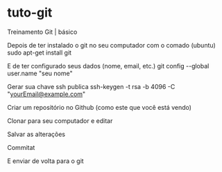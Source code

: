 # tuto-git
Treinamento Git | básico


Depois de ter instalado o git no seu computador com o comado (ubuntu)
sudo apt-get install git

E de ter configurado seus dados (nome, email, etc.)
git config --global user.name "seu nome"

Gerar sua chave ssh publica
ssh-keygen -t rsa -b 4096 -C "yourEmail@example.com"

Criar um repositório no Github (como este que você está vendo)

Clonar para seu computador e editar

Salvar as alterações

Commitat

E enviar de volta para o git
